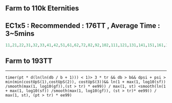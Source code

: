## Farm to 110k Eternities

## EC1x5 : Recommended : 176TT , Average Time : 3~5mins
```python
11,21,22,31,32,33,41,42,51,61,62,72,82,92,102,111,121,131,141,151,161,162,171|1
```
## Farm to 193TT

--------

```
timer(pt * d(ln(ln(db / b + 1))) < 1)> 3 * tr && db > b&& dpsi + psi > min(min(costUpS(1),costUpS(2)), costUpS(3))&& ln(1 + max(1, log10(sf)) /smooth(max(1, log10(gf)),(st > tr) * ee99)) / max(1, st) <smooth(ln(1 + max(1, log10(sf)) /smooth(max(1, log10(gf)), (st > tr)* ee99)) / max(1, st), (pt > tr) * ee99)
```
